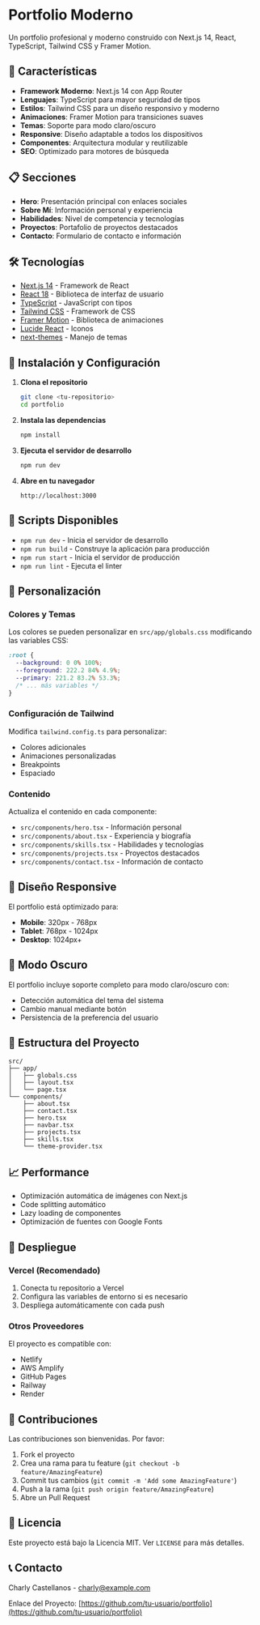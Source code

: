 # Portfolio Moderno

Un portfolio profesional y moderno construido con Next.js 14, React, TypeScript, Tailwind CSS y Framer Motion.

## 🚀 Características

- **Framework Moderno**: Next.js 14 con App Router
- **Lenguajes**: TypeScript para mayor seguridad de tipos
- **Estilos**: Tailwind CSS para un diseño responsivo y moderno
- **Animaciones**: Framer Motion para transiciones suaves
- **Temas**: Soporte para modo claro/oscuro
- **Responsive**: Diseño adaptable a todos los dispositivos
- **Componentes**: Arquitectura modular y reutilizable
- **SEO**: Optimizado para motores de búsqueda

## 📋 Secciones

- **Hero**: Presentación principal con enlaces sociales
- **Sobre Mí**: Información personal y experiencia
- **Habilidades**: Nivel de competencia y tecnologías
- **Proyectos**: Portafolio de proyectos destacados
- **Contacto**: Formulario de contacto e información

## 🛠️ Tecnologías

- [Next.js 14](https://nextjs.org/) - Framework de React
- [React 18](https://reactjs.org/) - Biblioteca de interfaz de usuario
- [TypeScript](https://www.typescriptlang.org/) - JavaScript con tipos
- [Tailwind CSS](https://tailwindcss.com/) - Framework de CSS
- [Framer Motion](https://www.framer.com/motion/) - Biblioteca de animaciones
- [Lucide React](https://lucide.dev/) - Iconos
- [next-themes](https://github.com/pacocoursey/next-themes) - Manejo de temas

## 🚀 Instalación y Configuración

1. **Clona el repositorio**
   ```bash
   git clone <tu-repositorio>
   cd portfolio
   ```

2. **Instala las dependencias**
   ```bash
   npm install
   ```

3. **Ejecuta el servidor de desarrollo**
   ```bash
   npm run dev
   ```

4. **Abre en tu navegador**
   ```
   http://localhost:3000
   ```

## 📝 Scripts Disponibles

- `npm run dev` - Inicia el servidor de desarrollo
- `npm run build` - Construye la aplicación para producción
- `npm run start` - Inicia el servidor de producción
- `npm run lint` - Ejecuta el linter

## 🎨 Personalización

### Colores y Temas

Los colores se pueden personalizar en `src/app/globals.css` modificando las variables CSS:

```css
:root {
  --background: 0 0% 100%;
  --foreground: 222.2 84% 4.9%;
  --primary: 221.2 83.2% 53.3%;
  /* ... más variables */
}
```

### Configuración de Tailwind

Modifica `tailwind.config.ts` para personalizar:
- Colores adicionales
- Animaciones personalizadas
- Breakpoints
- Espaciado

### Contenido

Actualiza el contenido en cada componente:
- `src/components/hero.tsx` - Información personal
- `src/components/about.tsx` - Experiencia y biografía
- `src/components/skills.tsx` - Habilidades y tecnologías
- `src/components/projects.tsx` - Proyectos destacados
- `src/components/contact.tsx` - Información de contacto

## 📱 Diseño Responsive

El portfolio está optimizado para:
- **Mobile**: 320px - 768px
- **Tablet**: 768px - 1024px
- **Desktop**: 1024px+

## 🌙 Modo Oscuro

El portfolio incluye soporte completo para modo claro/oscuro con:
- Detección automática del tema del sistema
- Cambio manual mediante botón
- Persistencia de la preferencia del usuario

## 🔧 Estructura del Proyecto

```
src/
├── app/
│   ├── globals.css
│   ├── layout.tsx
│   └── page.tsx
└── components/
    ├── about.tsx
    ├── contact.tsx
    ├── hero.tsx
    ├── navbar.tsx
    ├── projects.tsx
    ├── skills.tsx
    └── theme-provider.tsx
```

## 📈 Performance

- Optimización automática de imágenes con Next.js
- Code splitting automático
- Lazy loading de componentes
- Optimización de fuentes con Google Fonts

## 🚀 Despliegue

### Vercel (Recomendado)

1. Conecta tu repositorio a Vercel
2. Configura las variables de entorno si es necesario
3. Despliega automáticamente con cada push

### Otros Proveedores

El proyecto es compatible con:
- Netlify
- AWS Amplify
- GitHub Pages
- Railway
- Render

## 🤝 Contribuciones

Las contribuciones son bienvenidas. Por favor:

1. Fork el proyecto
2. Crea una rama para tu feature (`git checkout -b feature/AmazingFeature`)
3. Commit tus cambios (`git commit -m 'Add some AmazingFeature'`)
4. Push a la rama (`git push origin feature/AmazingFeature`)
5. Abre un Pull Request

## 📄 Licencia

Este proyecto está bajo la Licencia MIT. Ver `LICENSE` para más detalles.

## 📞 Contacto

Charly Castellanos - [charly@example.com](mailto:charly@example.com)

Enlace del Proyecto: [https://github.com/tu-usuario/portfolio](https://github.com/tu-usuario/portfolio)
